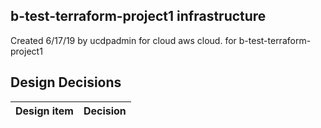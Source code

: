 ## b-test-terraform-project1 infrastructure

Created 6/17/19 by ucdpadmin for cloud aws cloud. for b-test-terraform-project1


## Design Decisions
| Design item                | Decision|
| :----------------------------------- | :--------------------------------------------------------------------------------|
